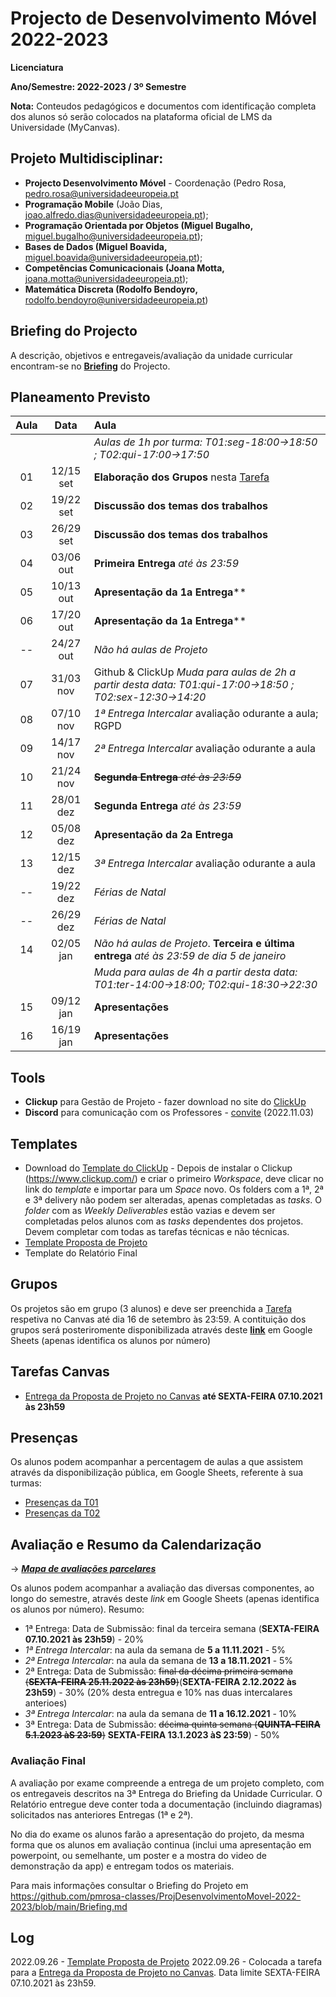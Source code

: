# Projecto de Desenvolvimento Móvel 2022-2023

**Licenciatura**

**Ano/Semestre: 2022-2023 / 3º Semestre**

**Nota:** Conteudos pedagógicos e documentos com identificação completa dos alunos só serão colocados na plataforma oficial de LMS da Universidade (MyCanvas).

## Projeto Multidisciplinar:

- **Projecto Desenvolvimento Móvel** - Coordenação (Pedro Rosa, [pedro.rosa@universidadeeuropeia.pt](mailto:pedro.rosa@universidadeeuropeia.pt)
- **Programação Mobile** (João Dias, [joao.alfredo.dias@universidadeeuropeia.pt](mailto:joao.dias@universidadeeuropeia.pt));
- **Programação Orientada por Objetos (Miguel Bugalho,** [miguel.bugalho@universidadeeuropeia.pt](mailto:miguel.bugalho@universidadeeuropeia.pt));
- **Bases de Dados (Miguel Boavida,** [miguel.boavida@universidadeeuropeia.pt](mailto:miguel.boavida@universidadeeuropeia.pt));
- **Competências Comunicacionais (Joana Motta,** [joana.motta@universidadeeuropeia.pt](mailto:joana.motta@universidadeeuropeia.pt));
- **Matemática Discreta (Rodolfo Bendoyro,** [rodolfo.bendoyro@universidadeeuropeia.pt](mailto:rodolfo.bendoyro@universidadeeuropeia.pt))

## Briefing do Projecto

A descrição, objetivos e entregaveis/avaliação da unidade curricular encontram-se no **[Briefing](Briefing.md)** do Projecto.

## Planeamento Previsto

| Aula | Data | Aula |
| :-----------: | :-----------: | :---------- |
|  |  | *Aulas de 1h por turma: T01:seg-18:00->18:50 ; T02:qui-17:00->17:50* |
| 01 | 12/15 set | **Elaboração dos Grupos** nesta [Tarefa](https://mycampus.pt/courses/13374/assignments/15524) |
| 02 | 19/22 set | **Discussão dos temas dos trabalhos** |
| 03 | 26/29 set | **Discussão dos temas dos trabalhos** |
| 04 | 03/06 out | **Primeira Entrega** *até às 23:59* |
| 05 | 10/13 out | **Apresentação da 1a Entrega**** |
| 06 | 17/20 out | **Apresentação da 1a Entrega**** |
| -- | 24/27 out | *Não há aulas de Projeto* |
| 07 | 31/03 nov | Github & ClickUp  *Muda para aulas de 2h a partir desta data: T01:qui-17:00->18:50 ; T02:sex-12:30->14:20* |
| 08 | 07/10 nov |  *1ª Entrega Intercalar* avaliação odurante a aula; RGPD|
| 09 | 14/17 nov |  *2ª Entrega Intercalar* avaliação odurante a aula|
| 10 | 21/24 nov | ~~**Segunda Entrega** *até às 23:59*~~  |
| 11 | 28/01 dez | **Segunda Entrega** *até às 23:59* |
| 12 | 05/08 dez | **Apresentação da 2a Entrega** |
| 13 | 12/15 dez | *3ª Entrega Intercalar* avaliação odurante a aula|
| -- | 19/22 dez | *Férias de Natal* |
| -- | 26/29 dez | *Férias de Natal* |
| 14 | 02/05 jan | *Não há aulas de Projeto*.  **Terceira e última entrega** *até às 23:59 de dia 5 de janeiro* |
|  |  | *Muda para aulas de 4h a partir desta data: T01:ter-14:00->18:00; T02:qui-18:30->22:30*|
| 15 | 09/12 jan | **Apresentações** |
| 16 | 16/19 jan | **Apresentações** |


## Tools
- **Clickup** para Gestão de Projeto - fazer download no site do [ClickUp](https://www.clickup.com/)
- **Discord** para comunicação com os Professores - [convite](https://discord.gg/CynBTfFN) (2022.11.03)

## Templates
- Download do [Template do ClickUp](https://app.clickup.com/template/project/t-66165690/d0d0bd28986cba9) - Depois de instalar o Clickup (https://www.clickup.com/) e criar o primeiro *Workspace*, deve clicar no link do *template* e importar para um *Space* novo. Os folders com a 1ª, 2ª e 3ª delivery não podem ser alteradas, apenas completadas as *tasks*. O *folder* com as *Weekly Deliverables* estão vazias e devem ser completadas pelos alunos com as *tasks* dependentes dos projetos. Devem completar com todas as tarefas técnicas e não técnicas.
- [Template Proposta de Projeto](https://github.com/pmrosa-classes/ProjDesenvolvimentoMovel-2022-2023/blob/main/Template-Proposta.md)
- Template do Relatório Final

## Grupos

Os projetos são em grupo (3 alunos) e deve ser preenchida a [Tarefa](https://mycampus.pt/courses/13374/assignments/15524) respetiva no Canvas até dia 16 de setembro às 23:59.
A contituição dos grupos será posteriromente disponibilizada através deste **[link](https://docs.google.com/spreadsheets/d/e/2PACX-1vQ6_NXhcPLzlngPi6KNQzDmSAJdltBnX-1-LycT61ErdBucJSG2oFeFYfbg1oXktf8aR0abR9wxs-Gr/pubhtml?gid=592821258&single=true)** em Google Sheets (apenas identifica os alunos por número) 

## Tarefas Canvas
- [Entrega da Proposta de Projeto no Canvas](https://mycampus.pt/courses/13374/assignments/16341) **até SEXTA-FEIRA 07.10.2021 às 23h59**

## Presenças

Os alunos podem acompanhar a percentagem de aulas a que assistem através da disponibilização pública, em Google Sheets, referente à sua turmas:
- [Presenças da T01](https://docs.google.com/spreadsheets/d/e/2PACX-1vQ6_NXhcPLzlngPi6KNQzDmSAJdltBnX-1-LycT61ErdBucJSG2oFeFYfbg1oXktf8aR0abR9wxs-Gr/pubhtml?gid=1412701734&single=true)
- [Presenças da T02](https://docs.google.com/spreadsheets/d/e/2PACX-1vQ6_NXhcPLzlngPi6KNQzDmSAJdltBnX-1-LycT61ErdBucJSG2oFeFYfbg1oXktf8aR0abR9wxs-Gr/pubhtml?gid=933545162&single=true)

## Avaliação e Resumo da Calendarização

-> ***[Mapa de avaliações parcelares](https://docs.google.com/spreadsheets/d/e/2PACX-1vQ6_NXhcPLzlngPi6KNQzDmSAJdltBnX-1-LycT61ErdBucJSG2oFeFYfbg1oXktf8aR0abR9wxs-Gr/pubhtml?gid=592821258&single=true)***

Os alunos podem acompanhar a avaliação das diversas componentes, ao longo do semestre, através deste *link* em Google Sheets (apenas identifica os alunos por número).
Resumo:
- 1ª Entrega: Data de Submissão: final da terceira semana (**SEXTA-FEIRA 07.10.2021 às 23h59**) - 20%
- *1ª Entrega Intercalar*: na aula da semana de **5 a 11.11.2021** - 5%
- *2ª Entrega Intercalar*: na aula da semana de **13 a 18.11.2021** - 5%
- 2ª Entrega: Data de Submissão: ~~final da décima primeira semana (**SEXTA-FEIRA 25.11.2022 às 23h59**)~~(**SEXTA-FEIRA 2.12.2022 às 23h59**) - 30% (20% desta entregua e 10% nas duas intercalares anterioes)
- *3ª Entrega Intercalar*: na aula da semana de **11 a 16.12.2021** - 10%
- 3ª Entrega: Data de Submissão: ~~décima quinta semana (**QUINTA-FEIRA 5.1.2023 àS 23:59**)~~ **SEXTA-FEIRA 13.1.2023 àS 23:59**) - 50%

### Avaliação Final
A avaliação por exame compreende a entrega de um projeto completo, com os entregaveis descritos na 3ª Entrega do Briefing da Unidade Curricular. O Relatório entregue deve conter toda a documentação (incluindo diagramas) solicitados nas anteriores Entregas (1ª e 2ª).

No dia do exame os alunos farão a apresentação do projeto, da mesma forma que os alunos em avaliação continua (inclui uma apresentação em powerpoint, ou semelhante, um poster e a mostra do video de demonstração da app) e entregam todos os materiais.

Para mais informações consultar o Briefing do Projeto em https://github.com/pmrosa-classes/ProjDesenvolvimentoMovel-2022-2023/blob/main/Briefing.md

## Log

2022.09.26 - [Template Proposta de Projeto](https://github.com/pmrosa-classes/ProjDesenvolvimentoMovel-2022-2023/blob/main/Template-Proposta.md)
2022.09.26 - Colocada a tarefa para a [Entrega da Proposta de Projeto no Canvas](https://mycampus.pt/courses/13374/assignments/16341). Data limite SEXTA-FEIRA 07.10.2021 às 23h59.



